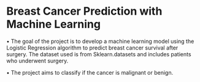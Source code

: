 # Breast Cancer Prediction with Machine Learning 

•	 The goal of the project is to develop a machine learning model using the Logistic Regression algorithm to predict breast cancer survival after surgery. The dataset used is from Sklearn.datasets and includes patients who underwent surgery.

•	The project aims to classify if the cancer is malignant or benign.
